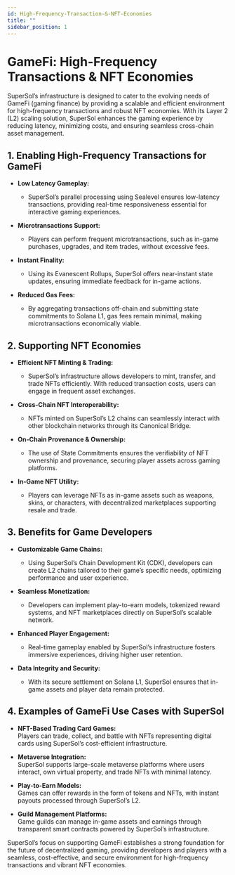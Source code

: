```yaml
---
id: High-Frequency-Transaction-&-NFT-Economies
title: ""
sidebar_position: 1
---
```


# GameFi: High-Frequency Transactions & NFT Economies  

SuperSol’s infrastructure is designed to cater to the evolving needs of GameFi (gaming finance) by providing a scalable and efficient environment for high-frequency transactions and robust NFT economies. With its Layer 2 (L2) scaling solution, SuperSol enhances the gaming experience by reducing latency, minimizing costs, and ensuring seamless cross-chain asset management.  



## 1. Enabling High-Frequency Transactions for GameFi  

- **Low Latency Gameplay:**  
  - SuperSol’s parallel processing using Sealevel ensures low-latency transactions, providing real-time responsiveness essential for interactive gaming experiences.  

- **Microtransactions Support:**  
  - Players can perform frequent microtransactions, such as in-game purchases, upgrades, and item trades, without excessive fees.  

- **Instant Finality:**  
  - Using its Evanescent Rollups, SuperSol offers near-instant state updates, ensuring immediate feedback for in-game actions.  

- **Reduced Gas Fees:**  
  - By aggregating transactions off-chain and submitting state commitments to Solana L1, gas fees remain minimal, making microtransactions economically viable.  



## 2. Supporting NFT Economies  

- **Efficient NFT Minting & Trading:**  
  - SuperSol’s infrastructure allows developers to mint, transfer, and trade NFTs efficiently. With reduced transaction costs, users can engage in frequent asset exchanges.  

- **Cross-Chain NFT Interoperability:**  
  - NFTs minted on SuperSol’s L2 chains can seamlessly interact with other blockchain networks through its Canonical Bridge.  

- **On-Chain Provenance & Ownership:**  
  - The use of State Commitments ensures the verifiability of NFT ownership and provenance, securing player assets across gaming platforms.  

- **In-Game NFT Utility:**  
  - Players can leverage NFTs as in-game assets such as weapons, skins, or characters, with decentralized marketplaces supporting resale and trade.  



## 3. Benefits for Game Developers  

- **Customizable Game Chains:**  
  - Using SuperSol’s Chain Development Kit (CDK), developers can create L2 chains tailored to their game’s specific needs, optimizing performance and user experience.  

- **Seamless Monetization:**  
  - Developers can implement play-to-earn models, tokenized reward systems, and NFT marketplaces directly on SuperSol’s scalable network.  

- **Enhanced Player Engagement:**  
  - Real-time gameplay enabled by SuperSol’s infrastructure fosters immersive experiences, driving higher user retention.  

- **Data Integrity and Security:**  
  - With its secure settlement on Solana L1, SuperSol ensures that in-game assets and player data remain protected.  



## 4. Examples of GameFi Use Cases with SuperSol  

- **NFT-Based Trading Card Games:**  
  Players can trade, collect, and battle with NFTs representing digital cards using SuperSol’s cost-efficient infrastructure.  

- **Metaverse Integration:**  
  SuperSol supports large-scale metaverse platforms where users interact, own virtual property, and trade NFTs with minimal latency.  

- **Play-to-Earn Models:**  
  Games can offer rewards in the form of tokens and NFTs, with instant payouts processed through SuperSol’s L2.  

- **Guild Management Platforms:**  
  Game guilds can manage in-game assets and earnings through transparent smart contracts powered by SuperSol’s infrastructure.  

SuperSol’s focus on supporting GameFi establishes a strong foundation for the future of decentralized gaming, providing developers and players with a seamless, cost-effective, and secure environment for high-frequency transactions and vibrant NFT economies.  
